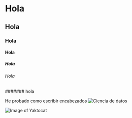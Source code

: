 # Hola
## Hola
### Hola
#### Hola
##### Hola
###### Hola 
####### hola

He probado como escribir encabezados 
![Ciencia de datos](https://github.com/AldairBer/skills-communicate-using-markdown/assets/119015950/baa63437-8475-400d-9f75-ed45a8362f2f)

![Image of Yaktocat](https://octodex.github.com/images/yaktocat.png)
